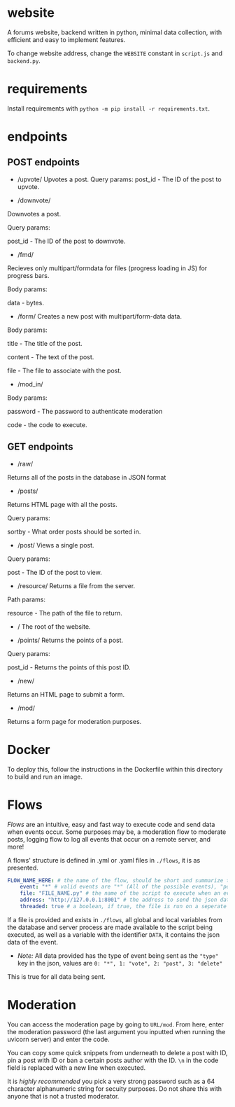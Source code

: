 # website
A forums website, backend written in python, minimal data collection, with efficient and easy to implement features.

To change website address, change the `WEBSITE` constant in `script.js` and `backend.py`.

# requirements
Install requirements with `python -m pip install -r requirements.txt`.

# endpoints
## POST endpoints

* /upvote/
Upvotes a post.
Query params:
post_id - The ID of the post to upvote.

* /downvote/

Downvotes a post.

Query params:

post_id - The ID of the post to downvote.

* /fmd/

Recieves only multipart/formdata for files (progress loading in JS) for progress bars.

Body params:

data - bytes.

* /form/
Creates a new post with multipart/form-data data.

Body params:

title - The title of the post.

content - The text of the post.

file - The file to associate with the post.

* /mod_in/

Body params:

password - The password to authenticate moderation

code - the code to execute.

## GET endpoints

* /raw/

Returns all of the posts in the database in JSON format

* /posts/

Returns HTML page with all the posts.

Query params:

sortby - What order posts should be sorted in.

* /post/
Views a single post.

Query params:

post - The ID of the post to view.

* /resource/
Returns a file from the server.

Path params:

resource - The path of the file to return.

* /
The root of the website.

* /points/
Returns the points of a post.

Query params:

post_id - Returns the points of this post ID.

* /new/

Returns an HTML page to submit a form.

* /mod/

Returns a form page for moderation purposes.

# Docker

To deploy this, follow the instructions in the Dockerfile within this directory to build and run an image.

# Flows

*Flows* are an intuitive, easy and fast way to execute code and send data when events occur. Some purposes may be, a moderation flow to moderate posts, logging flow to log all events that occur on a remote server, and more!


A flows' structure is defined in .yml or .yaml files in `./flows`, it is as presented.


```yaml
FLOW_NAME_HERE: # the name of the flow, should be short and summarize the purpose of it (i.e moderation_flow, pin_flow, statistics)
    event: "*" # valid events are "*" (All of the possible events), "post" (when a post is created) "vote" (when the score of a post changes) and "delete" (when a single or multiple posts are removed)
    file: "FILE_NAME.py" # the name of the script to execute when an event is run (optional)
    address: "http://127.0.0.1:8001" # the address to send the json data to (the same data is given to the file to execute, if provided), this is optional
    threaded: true # a boolean, if true, the file is run on a seperate thread (concurrent), otherwise it is run on the same thread (blocking.), this is optional.
```


If a file is provided and exists in `./flows`, all global and local variables from the database and server process are made available to the script being executed, as well as a variable with the identifier `DATA`, it contains the json data of the event.

* *Note:* All data provided has the type of event being sent as the `"type"` key in the json, values are
`0: "*", 1: "vote", 2: "post", 3: "delete"`

This is true for all data being sent.

# Moderation

You can access the moderation page by going to `URL/mod`. From here, enter the moderation password (the last argument you inputted when running the uvicorn server) and enter the code.

You can copy some quick snippets from underneath to delete a post with ID, pin a post with ID or ban a certain posts author with the ID. `\n` in the code field is replaced with a new line when executed.

It is *highly recommended* you pick a very strong password such as a 64 character alphanumeric string for secuity purposes. Do not share this with anyone that is not a trusted moderator.